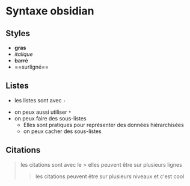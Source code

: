 # Syntaxe obsidian

## Styles
 - **gras**
 - _italique_
 - ~~barré~~
 - ==surligné==


## Listes

 - les listes sont avec `- `
 * on peux aussi utiliser `* `
 * on peux faire des sous-listes
     * Elles sont pratiques pour représenter des données hiérarchisées
     * on peux cacher des sous-listes


## Citations

> les citations sont avec le >
> elles peuvent être sur plusieurs lignes
>> les citations peuvent être sur plusieurs niveaux et c'est cool


